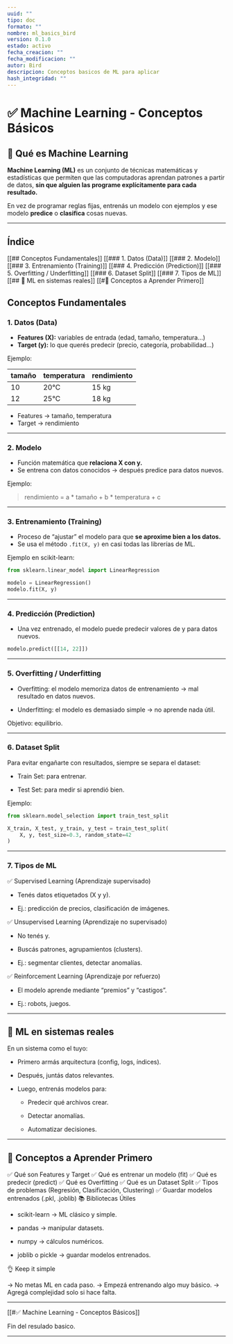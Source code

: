 ```yaml
---
uuid: ""
tipo: doc
formato: ""
nombre: ml_basics_bird
version: 0.1.0
estado: activo
fecha_creacion: ""
fecha_modificacion: ""
autor: Bird
descripcion: Conceptos basicos de ML para aplicar
hash_integridad: ""
---
```

# ✅ Machine Learning - Conceptos Básicos

## 🚀 Qué es Machine Learning

**Machine Learning (ML)** es un conjunto de técnicas matemáticas y estadísticas que permiten que las computadoras aprendan patrones a partir de datos, **sin que alguien las programe explícitamente para cada resultado.**

En vez de programar reglas fijas, entrenás un modelo con ejemplos y ese modelo **predice** o **clasifica** cosas nuevas.

---

## Índice

[[##  Conceptos Fundamentales]]
[[### 1. Datos (Data)]]
[[### 2. Modelo]]
[[### 3. Entrenamiento (Training)]]
[[### 4. Predicción (Prediction)]]
[[### 5. Overfitting / Underfitting]]
[[### 6. Dataset Split]]
[[### 7. Tipos de ML]]
[[## 🧩 ML en sistemas reales]]
[[#🎯 Conceptos a Aprender Primero]]


##  Conceptos Fundamentales

### 1. Datos (Data)

- **Features (X):** variables de entrada (edad, tamaño, temperatura…)
- **Target (y):** lo que querés predecir (precio, categoría, probabilidad…)

Ejemplo:

| tamaño | temperatura | rendimiento |
|--------|-------------|-------------|
| 10     | 20°C        | 15 kg       |
| 12     | 25°C        | 18 kg       |

- Features → tamaño, temperatura
- Target → rendimiento

---

### 2. Modelo

- Función matemática que **relaciona X con y.**
- Se entrena con datos conocidos → después predice para datos nuevos.

Ejemplo:
> rendimiento = a * tamaño + b * temperatura + c

---

### 3. Entrenamiento (Training)

- Proceso de “ajustar” el modelo para que **se aproxime bien a los datos.**
- Se usa el método `.fit(X, y)` en casi todas las librerías de ML.

Ejemplo en scikit-learn:

```python
from sklearn.linear_model import LinearRegression

modelo = LinearRegression()
modelo.fit(X, y)
```

---

### 4. Predicción (Prediction)

 - Una vez entrenado, el modelo puede predecir valores de y para datos nuevos.
  
```python
modelo.predict([[14, 22]])
```

---

### 5. Overfitting / Underfitting

 - Overfitting: el modelo memoriza datos de entrenamiento → mal resultado en datos nuevos.

 - Underfitting: el modelo es demasiado simple → no aprende nada útil.

Objetivo: equilibrio.

---

### 6. Dataset Split

Para evitar engañarte con resultados, siempre se separa el dataset:

 - Train Set: para entrenar.

 - Test Set: para medir si aprendió bien.

Ejemplo:

```python
from sklearn.model_selection import train_test_split

X_train, X_test, y_train, y_test = train_test_split(
    X, y, test_size=0.3, random_state=42
)
```

--- 

### 7. Tipos de ML

✅ Supervised Learning (Aprendizaje supervisado)

 - Tenés datos etiquetados (X y y).

 - Ej.: predicción de precios, clasificación de imágenes.

✅ Unsupervised Learning (Aprendizaje no supervisado)

 - No tenés y.

 - Buscás patrones, agrupamientos (clusters).

 - Ej.: segmentar clientes, detectar anomalías.

✅ Reinforcement Learning (Aprendizaje por refuerzo)

 - El modelo aprende mediante “premios” y “castigos”.

 - Ej.: robots, juegos.

---

## 🧩 ML en sistemas reales

En un sistema como el tuyo:

 - Primero armás arquitectura (config, logs, índices).

 - Después, juntás datos relevantes.

 - Luego, entrenás modelos para:

     - Predecir qué archivos crear.

     - Detectar anomalías.

     - Automatizar decisiones.

---

## 🎯 Conceptos a Aprender Primero

✅ Qué son Features y Target
✅ Qué es entrenar un modelo (fit)
✅ Qué es predecir (predict)
✅ Qué es Overfitting
✅ Qué es un Dataset Split
✅ Tipos de problemas (Regresión, Clasificación, Clustering)
✅ Guardar modelos entrenados (.pkl, .joblib)
📚 Bibliotecas Útiles

 - scikit-learn → ML clásico y simple.

 - pandas → manipular datasets.

 - numpy → cálculos numéricos.

 - joblib o pickle → guardar modelos entrenados.

👌 Keep it simple

→ No metas ML en cada paso.
→ Empezá entrenando algo muy básico.
→ Agregá complejidad solo si hace falta.

---

[[#✅ Machine Learning - Conceptos Básicos]]

Fin del resulado basico.

---